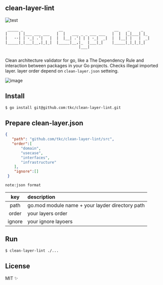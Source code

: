 ## clean-layer-lint

![test](https://github.com/tkc/clean-layer-lint/workflows/test/badge.svg?branch=master)

```                                                                 
 _____ _                __                       __    _     _   
|     | |___ ___ ___   |  |   ___ _ _ ___ ___   |  |  |_|___| |_ 
|   --| | -_| .'|   |  |  |__| .'| | | -_|  _|  |  |__| |   |  _|
|_____|_|___|__,|_|_|  |_____|__,|_  |___|_|    |_____|_|_|_|_|  
                                 |___|                           
                                                          
```                                                


Clean architecture validator for go, like a The Dependency Rule and interaction between packages in your Go projects.
Checks illegal imported layer. layer order depend on `clean-layer.json` setteing.

![image](https://user-images.githubusercontent.com/181991/79132738-d273ab00-7de5-11ea-818f-1df4f93a782f.png)


## Install

```bash
$ go install git@github.com:tkc/clean-layer-lint.git
```

## Prepare clean-layer.json

```json
{
   "path": "github.com/tkc/clean-layer-lint/src",
   "order":[
       "domain",
       "usecase",
       "interfaces",
       "infrastructure"
    ],
    "ignore":[]
 }
```

`note:json format`

|  key  |  description  |
| :----: | :---- |
|  path  |  go.mod module name + your layder directory path  |
|  order  |  your layers order  |
|  ignore  |  your ignore layoers   |


## Run 
```bash
$ clean-layer-lint ./...
```

## License

MIT ✨


